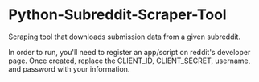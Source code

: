 # Python-Subreddit-Scraper-Tool
Scraping tool that downloads submission data from a given subreddit.

In order to run, you'll need to register an app/script on reddit's developer page.
Once created, replace the CLIENT_ID, CLIENT_SECRET, username, and password with your information.

